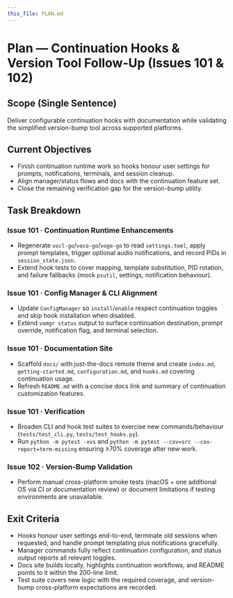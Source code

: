 ```yaml
---
this_file: PLAN.md
---
```

# Plan — Continuation Hooks & Version Tool Follow-Up (Issues 101 & 102)

## Scope (Single Sentence)
Deliver configurable continuation hooks with documentation while validating the simplified version-bump tool across supported platforms.

## Current Objectives
- Finish continuation runtime work so hooks honour user settings for prompts, notifications, terminals, and session cleanup.
- Align manager/status flows and docs with the continuation feature set.
- Close the remaining verification gap for the version-bump utility.

## Task Breakdown

### Issue 101 · Continuation Runtime Enhancements
- Regenerate `vocl-go`/`voco-go`/`voge-go` to read `settings.toml`, apply prompt templates, trigger optional audio notifications, and record PIDs in `session_state.json`.
- Extend hook tests to cover mapping, template substitution, PID rotation, and failure fallbacks (mock `psutil`, settings, notification behaviour).

### Issue 101 · Config Manager & CLI Alignment
- Update `ConfigManager` so `install`/`enable` respect continuation toggles and skip hook installation when disabled.
- Extend `vomgr status` output to surface continuation destination, prompt override, notification flag, and terminal selection.

### Issue 101 · Documentation Site
- Scaffold `docs/` with just-the-docs remote theme and create `index.md`, `getting-started.md`, `configuration.md`, and `hooks.md` covering continuation usage.
- Refresh `README.md` with a concise docs link and summary of continuation customization features.

### Issue 101 · Verification
- Broaden CLI and hook test suites to exercise new commands/behaviour (`tests/test_cli.py`, `tests/test_hooks.py`).
- Run `python -m pytest -xvs` and `python -m pytest --cov=src --cov-report=term-missing` ensuring ≥70% coverage after new work.

### Issue 102 · Version-Bump Validation
- Perform manual cross-platform smoke tests (macOS + one additional OS via CI or documentation review) or document limitations if testing environments are unavailable.

## Exit Criteria
- Hooks honour user settings end-to-end, terminate old sessions when requested, and handle prompt templating plus notifications gracefully.
- Manager commands fully reflect continuation configuration, and status output reports all relevant toggles.
- Docs site builds locally, highlights continuation workflows, and README points to it within the 200-line limit.
- Test suite covers new logic with the required coverage, and version-bump cross-platform expectations are recorded.
